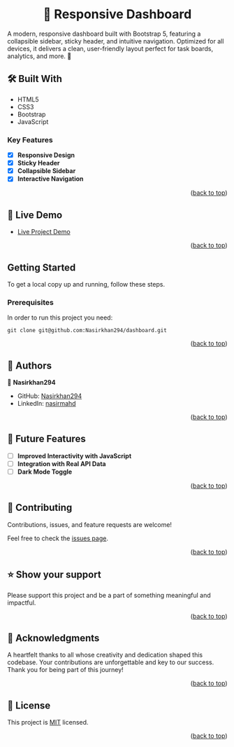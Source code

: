 <a name="readme-top"></a>

<div align="center">
  <h1>🚀 Responsive Dashboard</h>
</div>

A modern, responsive dashboard built with Bootstrap 5, featuring a collapsible sidebar, sticky header, and intuitive navigation. Optimized for all devices, it delivers a clean, user-friendly layout perfect for task boards, analytics, and more. 🚀

## 🛠 Built With <a name="built-with"></a>

  <ul>
    <li>HTML5</li>
    <li>CSS3</li>
    <li>Bootstrap</li>
    <li>JavaScript</li>
  </ul>

<!-- Features -->

### Key Features <a name="key-features"></a>

- [x] **Responsive Design**
- [x] **Sticky Header**
- [x] **Collapsible Sidebar**
- [x] **Interactive Navigation**

<p align="right">(<a href="#readme-top">back to top</a>)</p>

<!-- LIVE DEMO -->

## 🚀 Live Demo <a name="live-demo"></a>

- [Live Project Demo](https://nasirkhan294.github.io/dashboard/)

<p align="right">(<a href="#readme-top">back to top</a>)</p>

## Getting Started

To get a local copy up and running, follow these steps.

### Prerequisites
In order to run this project you need:

```
git clone git@github.com:Nasirkhan294/dashboard.git
```

<p align="right">(<a href="#readme-top">back to top</a>)</p>

<!-- AUTHORS -->

## 👥 Authors <a name="authors"></a>

👤 **Nasirkhan294**

- GitHub: [Nasirkhan294](https://github.com/Nasirkhan294)
- LinkedIn: [nasirmahd](https://www.linkedin.com/in/nasirmahd/)

<p align="right">(<a href="#readme-top">back to top</a>)</p>

<!-- FUTURE FEATURES -->

## 🔭 Future Features <a name="future-features"></a>

- [ ] **Improved Interactivity with JavaScript**
- [ ] **Integration with Real API Data**
- [ ] **Dark Mode Toggle**

<p align="right">(<a href="#readme-top">back to top</a>)</p>

<!-- CONTRIBUTING -->

## 🤝 Contributing <a name="contributing"></a>

Contributions, issues, and feature requests are welcome!

Feel free to check the [issues page](../../issues/).

<p align="right">(<a href="#readme-top">back to top</a>)</p>

<!-- SUPPORT -->

## ⭐️ Show your support <a name="support"></a>

Please support this project and be a part of something meaningful and impactful.

<p align="right">(<a href="#readme-top">back to top</a>)</p>

<!-- ACKNOWLEDGEMENTS -->

## 🙏 Acknowledgments <a name="acknowledgements"></a>

A heartfelt thanks to all whose creativity and dedication shaped this codebase. Your contributions are unforgettable and key to our success. Thank you for being part of this journey!

<p align="right">(<a href="#readme-top">back to top</a>)</p>

<!-- LICENSE -->

## 📝 License <a name="license"></a>

This project is [MIT](./LICENSE) licensed.

<p align="right">(<a href="#readme-top">back to top</a>)</p>

